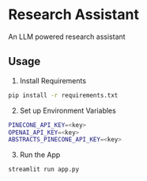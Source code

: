 # Research Assistant

An LLM powered research assistant

## Usage

1. Install Requirements

```bash
pip install -r requirements.txt
```

2. Set up Environment Variables

```bash
PINECONE_API_KEY=<key>
OPENAI_API_KEY=<key>
ABSTRACTS_PINECONE_API_KEY=<key>
```

3. Run the App

```bash
streamlit run app.py
```
